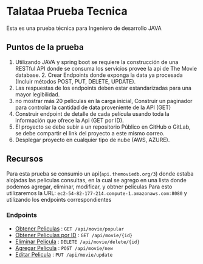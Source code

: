 # Talataa Prueba Tecnica

Esta es una prueba técnica para Ingeniero de desarrollo JAVA

## Puntos de la prueba

1. Utilizando JAVA y spring boot se requiere la construcción de una RESTful API donde se consuma los servicios provee la api de The Movie database.                                                                                                             2. Crear Endpoints donde exponga la data ya procesada (Incluir métodos POST, PUT, DELETE, UPDATE).
3. Las respuestas de los endpoints deben estar estandarizadas para una mayor legibilidad.
4. no mostrar más 20 películas en la carga inicial, Construir un paginador para controlar la cantidad de data proveniente de la API (GET)
5. Construir endpoint de detalle de cada película usando toda la información que ofrece la Api (GET por ID).
6. El proyecto se debe subir a un repositorio Público en GitHub o GitLab, se debe compartir el link del proyecto a este mismo correo.
7. Desplegar proyecto en cualquier tipo de nube (AWS, AZURE).

## Recursos 
Para esta prueba se consumio un api(`api.themoviedb.org/3`) donde estaba alojadas las peliculas consultas, en la cual se
agrego en una lista donde podemos agregar, eliminar, modificar, y obtner peliculas
Para esto utilizaremos la URL: `ec2-54-82-177-214.compute-1.amazonaws.com:8080` y utilizando los endpoints correspondientes

### Endpoints

* [Obtener Peliculas](docs/api/movies/getPopularMovie.md) : `GET /api/movie/popular`
* [Obtener Peliculas por ID](docs/api/movies/getMovie.md) : `GET /api/movie/{id}`
* [Eliminar Pelicula](docs/api/movies/deleteMovie.md) : `DELETE /api/movie/delete/{id}`
* [Agregar Pelicula](docs/api/movies/newMovie.md) : `POST /api/movie/new`
* [Editar Pelicula](docs/api/movies/upgradeMovie.md) : `PUT /api/movie/update`
